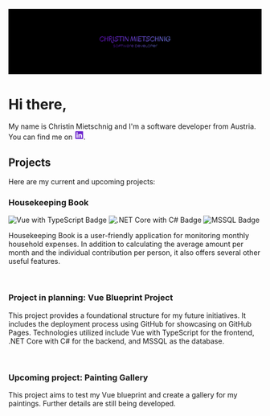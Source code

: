 ![Header](./assets/images/ReadMe/ReadMeHeader.png)

# Hi there,

My name is Christin Mietschnig and I'm a software developer from Austria. <br />
You can find me on [![LinkedIn][1.2]][1].

## Projects

Here are my current and upcoming projects:

### Housekeeping Book

![Vue with TypeScript Badge](https://img.shields.io/badge/Vue-%20TypeScript-6a23ce?style=flat&logo=vue.js&logoColor=4FC08D) ![.NET Core with C# Badge](https://img.shields.io/badge/.NET%20Core-C%23-6a23ce?style=flat&logo=.net&logoColor=white) ![MSSQL Badge](https://img.shields.io/badge/MSSQL-Microsoft%20SQL%20Server-6a23ce?style=flat&logo=microsoft-sql-server&logoColor=white) 

<p>
Housekeeping Book is a user-friendly application for monitoring monthly household expenses. In addition to calculating the average amount per month and the individual contribution per person, it also offers several other useful features.</p>

<br />

### Project in planning: Vue Blueprint Project

This project provides a foundational structure for my future initiatives. It includes the deployment process using GitHub for showcasing on GitHub Pages. Technologies utilized include Vue with TypeScript for the frontend, .NET Core with C# for the backend, and MSSQL as the database.

<br />

### Upcoming project: Painting Gallery

This project aims to test my Vue blueprint and create a gallery for my paintings. Further details are still being developed.

[1]: https://www.linkedin.com/in/christin-mietschnig-9a402a213

[1.2]: https://github.com/CMietschnig/Portfolio/blob/44b7a0dbf6ffd1cde8c5554c8f0da12abbe2fb24/assets/images/ReadMe/linkedIn-18.png